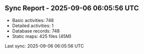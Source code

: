 ## Sync Report - 2025-09-06 06:05:56 UTC

- Basic activities: 748
- Detailed activities: 1
- Database records: 748
- Static maps: 425 files (45M)

Last sync: 2025-09-06 06:05:56 UTC
